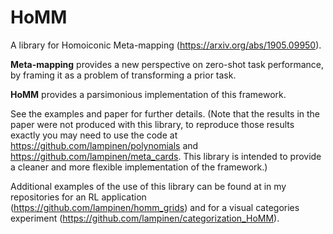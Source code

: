 # HoMM 

A library for Homoiconic Meta-mapping (<https://arxiv.org/abs/1905.09950>).

**Meta-mapping** provides a new perspective on zero-shot task performance, by framing it as a problem of transforming a prior task. 

**HoMM** provides a parsimonious implementation of this framework.

See the examples and paper for further details. (Note that the results in the paper were not produced with this library, to reproduce those results exactly you may need to use the code at <https://github.com/lampinen/polynomials> and <https://github.com/lampinen/meta_cards>. This library is intended to provide a cleaner and more flexible implementation of the framework.)

Additional examples of the use of this library can be found at in my repositories for an RL application (<https://github.com/lampinen/homm_grids>) and for a visual categories experiment (<https://github.com/lampinen/categorization_HoMM>). 
